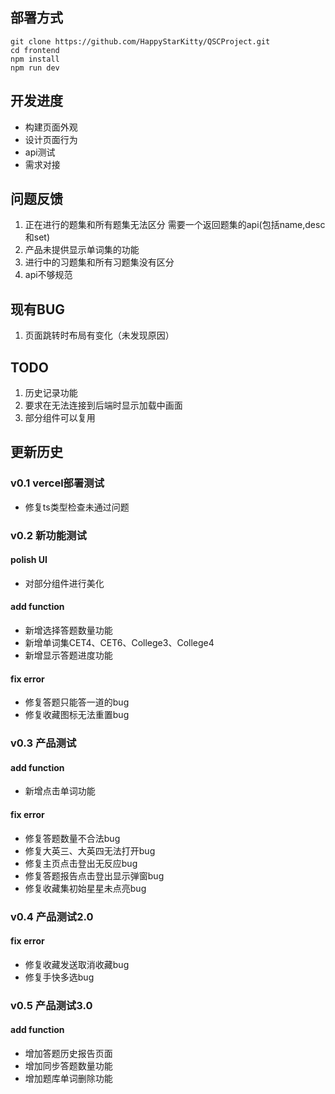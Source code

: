 
## 部署方式

```
git clone https://github.com/HappyStarKitty/QSCProject.git
cd frontend
npm install
npm run dev
```

## 开发进度

-  构建页面外观
-  设计页面行为
-  api测试
-  需求对接

## 问题反馈

1. 正在进行的题集和所有题集无法区分
需要一个返回题集的api(包括name,desc和set)
2. 产品未提供显示单词集的功能
3. 进行中的习题集和所有习题集没有区分
4. api不够规范

## 现有BUG

1. 页面跳转时布局有变化（未发现原因）

## TODO

1. 历史记录功能
6. 要求在无法连接到后端时显示加载中画面
3. 部分组件可以复用

## 更新历史

### v0.1 vercel部署测试

- 修复ts类型检查未通过问题

### v0.2 新功能测试

#### polish UI

- 对部分组件进行美化

#### add function

- 新增选择答题数量功能
- 新增单词集CET4、CET6、College3、College4
- 新增显示答题进度功能

#### fix error

- 修复答题只能答一道的bug
- 修复收藏图标无法重置bug

### v0.3 产品测试

#### add function

- 新增点击单词功能

#### fix error

- 修复答题数量不合法bug
- 修复大英三、大英四无法打开bug
- 修复主页点击登出无反应bug
- 修复答题报告点击登出显示弹窗bug
- 修复收藏集初始星星未点亮bug

### v0.4 产品测试2.0

#### fix error

- 修复收藏发送取消收藏bug
- 修复手快多选bug

### v0.5 产品测试3.0

#### add function

- 增加答题历史报告页面
- 增加同步答题数量功能
- 增加题库单词删除功能



